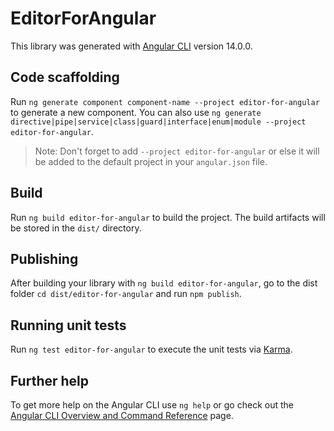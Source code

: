 # EditorForAngular

This library was generated with [Angular CLI](https://github.com/angular/angular-cli) version 14.0.0.

## Code scaffolding

Run `ng generate component component-name --project editor-for-angular` to generate a new component. You can also use `ng generate directive|pipe|service|class|guard|interface|enum|module --project editor-for-angular`.
> Note: Don't forget to add `--project editor-for-angular` or else it will be added to the default project in your `angular.json` file. 

## Build

Run `ng build editor-for-angular` to build the project. The build artifacts will be stored in the `dist/` directory.

## Publishing

After building your library with `ng build editor-for-angular`, go to the dist folder `cd dist/editor-for-angular` and run `npm publish`.

## Running unit tests

Run `ng test editor-for-angular` to execute the unit tests via [Karma](https://karma-runner.github.io).

## Further help

To get more help on the Angular CLI use `ng help` or go check out the [Angular CLI Overview and Command Reference](https://angular.io/cli) page.
